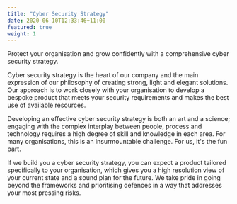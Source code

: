 ```yaml
---
title: "Cyber Security Strategy"
date: 2020-06-10T12:33:46+11:00
featured: true
weight: 1
---
```


Protect your organisation and grow confidently with a comprehensive cyber security strategy.

Cyber security strategy is the heart of our company and the main expression of our philosophy of creating strong, light and elegant solutions. Our approach is to work closely with your organisation to develop a bespoke product that meets your security requirements and makes the best use of available resources.

Developing an effective cyber security strategy is both an art and a science; engaging with the complex interplay between people, process and technology requires a high degree of skill and knowledge in each area. For many organisations, this is an insurmountable challenge. For us, it's the fun part.

If we build you a cyber security strategy, you can expect a product tailored specifically to your organisation, which gives you a high resolution view of your current state and a sound plan for the future. We take pride in going beyond the frameworks and prioritising defences in a way that addresses your most pressing risks.
